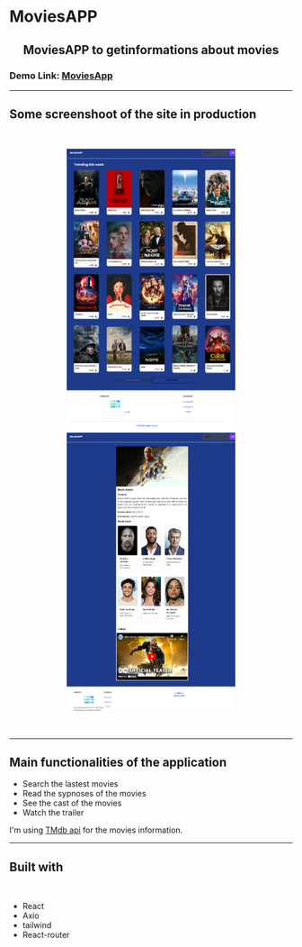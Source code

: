 # MoviesAPP

<h2 align="center">MoviesAPP to getinformations about movies</h2>

### Demo Link: [MoviesApp](https://OssmanRauf.github.io/MoviesAPP/)

---

## Some screenshoot of the site in production

<br/>

<p align="center">
<img src="screenshot/desktop.png" width="300px" styles="padding-top:10px"/>
<img src="screenshot/moviedetail.png" width="300px" styles="padding-top:10px"/>
</p>

<br/>

---

## Main functionalities of the application

- Search the lastest movies
- Read the sypnoses of the movies
- See the cast of the movies
- Watch the trailer

I'm using [TMdb api](https://developers.themoviedb.org/3/getting-started/introduction) for the movies information.

<hr/>

<h2>Built with</h2>

<br/>

- React
- Axio
- tailwind
- React-router
